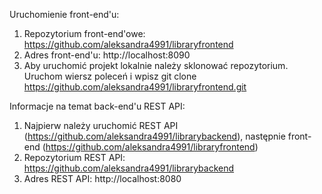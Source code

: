 Uruchomienie front-end'u:

1. Repozytorium front-end'owe: https://github.com/aleksandra4991/libraryfrontend
2. Adres front-end'u: http://localhost:8090
3. Aby uruchomić projekt lokalnie należy sklonować repozytorium. Uruchom wiersz poleceń i wpisz git clone https://github.com/aleksandra4991/libraryfrontend.git

Informacje na temat back-end'u REST API:

1. Najpierw należy uruchomić REST API (https://github.com/aleksandra4991/librarybackend), następnie front-end (https://github.com/aleksandra4991/libraryfrontend)
2. Repozytorium REST API: https://github.com/aleksandra4991/librarybackend
3. Adres REST API: http://localhost:8080
